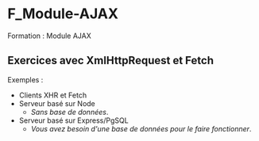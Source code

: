 # F_Module-AJAX
Formation : Module AJAX

## Exercices avec XmlHttpRequest et Fetch

Exemples :

* Clients XHR et Fetch
* Serveur basé sur Node
  * *Sans base de données*.
* Serveur basé sur Express/PgSQL
  * *Vous avez besoin d'une base de données pour le faire fonctionner*.
